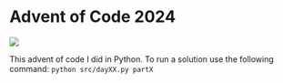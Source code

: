 # Advent of Code 2024

![](https://img.shields.io/badge/stars%20⭐-0-yellow)

This advent of code I did in Python.
To run a solution use the following command: `python src/dayXX.py partX`
